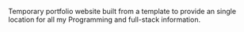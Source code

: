 Temporary portfolio website built from a template to provide an single location for all my Programming and full-stack information.
